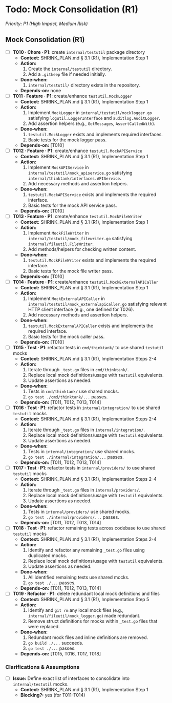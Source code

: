 # Todo: Mock Consolidation (R1)

*Priority: P1 (High Impact, Medium Risk)*

## Mock Consolidation (R1)
- [ ] **T010 · Chore · P1**: create `internal/testutil` package directory
    - **Context:** SHRINK_PLAN.md § 3.1 (R1), Implementation Step 1
    - **Action:**
        1. Create the `internal/testutil` directory.
        2. Add a `.gitkeep` file if needed initially.
    - **Done‑when:**
        1. `internal/testutil/` directory exists in the repository.
    - **Depends‑on:** none
- [ ] **T011 · Feature · P1**: create/enhance `testutil.MockLogger`
    - **Context:** SHRINK_PLAN.md § 3.1 (R1), Implementation Step 1
    - **Action:**
        1. Implement `MockLogger` in `internal/testutil/mocklogger.go` satisfying `logutil.LoggerInterface` and `auditlog.AuditLogger`.
        2. Add assertion helpers (e.g., `GetMessages`, `AssertCalledWith`).
    - **Done‑when:**
        1. `testutil.MockLogger` exists and implements required interfaces.
        2. Basic tests for the mock logger pass.
    - **Depends‑on:** [T010]
- [ ] **T012 · Feature · P1**: create/enhance `testutil.MockAPIService`
    - **Context:** SHRINK_PLAN.md § 3.1 (R1), Implementation Step 1
    - **Action:**
        1. Implement `MockAPIService` in `internal/testutil/mock_apiservice.go` satisfying `internal/thinktank/interfaces.APIService`.
        2. Add necessary methods and assertion helpers.
    - **Done‑when:**
        1. `testutil.MockAPIService` exists and implements the required interface.
        2. Basic tests for the mock API service pass.
    - **Depends‑on:** [T010]
- [ ] **T013 · Feature · P1**: create/enhance `testutil.MockFileWriter`
    - **Context:** SHRINK_PLAN.md § 3.1 (R1), Implementation Step 1
    - **Action:**
        1. Implement `MockFileWriter` in `internal/testutil/mock_filewriter.go` satisfying `internal/fileutil.FileWriter`.
        2. Add methods/helpers for checking written content.
    - **Done‑when:**
        1. `testutil.MockFileWriter` exists and implements the required interface.
        2. Basic tests for the mock file writer pass.
    - **Depends‑on:** [T010]
- [ ] **T014 · Feature · P1**: create/enhance `testutil.MockExternalAPICaller`
    - **Context:** SHRINK_PLAN.md § 3.1 (R1), Implementation Step 1
    - **Action:**
        1. Implement `MockExternalAPICaller` in `internal/testutil/mock_externalapicaller.go` satisfying relevant HTTP client interface (e.g., one defined for T026).
        2. Add necessary methods and assertion helpers.
    - **Done‑when:**
        1. `testutil.MockExternalAPICaller` exists and implements the required interface.
        2. Basic tests for the mock caller pass.
    - **Depends‑on:** [T010]
- [ ] **T015 · Test · P1**: refactor tests in `cmd/thinktank/` to use shared `testutil` mocks
    - **Context:** SHRINK_PLAN.md § 3.1 (R1), Implementation Steps 2-4
    - **Action:**
        1. Iterate through `_test.go` files in `cmd/thinktank/`.
        2. Replace local mock definitions/usage with `testutil` equivalents.
        3. Update assertions as needed.
    - **Done‑when:**
        1. Tests in `cmd/thinktank/` use shared mocks.
        2. `go test ./cmd/thinktank/...` passes.
    - **Depends‑on:** [T011, T012, T013, T014]
- [ ] **T016 · Test · P1**: refactor tests in `internal/integration/` to use shared `testutil` mocks
    - **Context:** SHRINK_PLAN.md § 3.1 (R1), Implementation Steps 2-4
    - **Action:**
        1. Iterate through `_test.go` files in `internal/integration/`.
        2. Replace local mock definitions/usage with `testutil` equivalents.
        3. Update assertions as needed.
    - **Done‑when:**
        1. Tests in `internal/integration/` use shared mocks.
        2. `go test ./internal/integration/...` passes.
    - **Depends‑on:** [T011, T012, T013, T014]
- [ ] **T017 · Test · P1**: refactor tests in `internal/providers/` to use shared `testutil` mocks
    - **Context:** SHRINK_PLAN.md § 3.1 (R1), Implementation Steps 2-4
    - **Action:**
        1. Iterate through `_test.go` files in `internal/providers/`.
        2. Replace local mock definitions/usage with `testutil` equivalents.
        3. Update assertions as needed.
    - **Done‑when:**
        1. Tests in `internal/providers/` use shared mocks.
        2. `go test ./internal/providers/...` passes.
    - **Depends‑on:** [T011, T012, T013, T014]
- [ ] **T018 · Test · P1**: refactor remaining tests across codebase to use shared `testutil` mocks
    - **Context:** SHRINK_PLAN.md § 3.1 (R1), Implementation Steps 2-4
    - **Action:**
        1. Identify and refactor any remaining `_test.go` files using duplicated mocks.
        2. Replace local mock definitions/usage with `testutil` equivalents.
        3. Update assertions as needed.
    - **Done‑when:**
        1. All identified remaining tests use shared mocks.
        2. `go test ./...` passes.
    - **Depends‑on:** [T011, T012, T013, T014]
- [ ] **T019 · Refactor · P1**: delete redundant local mock definitions and files
    - **Context:** SHRINK_PLAN.md § 3.1 (R1), Implementation Step 5
    - **Action:**
        1. Identify and `git rm` any local mock files (e.g., `internal/fileutil/mock_logger.go`) made redundant.
        2. Remove struct definitions for mocks within `_test.go` files that were replaced.
    - **Done‑when:**
        1. Redundant mock files and inline definitions are removed.
        2. `go build ./...` succeeds.
        3. `go test ./...` passes.
    - **Depends‑on:** [T015, T016, T017, T018]

### Clarifications & Assumptions
- [ ] **Issue:** Define exact list of interfaces to consolidate into `internal/testutil` mocks.
    - **Context:** SHRINK_PLAN.md § 3.1 (R1), Implementation Step 1
    - **Blocking?:** yes (for T011-T014)
